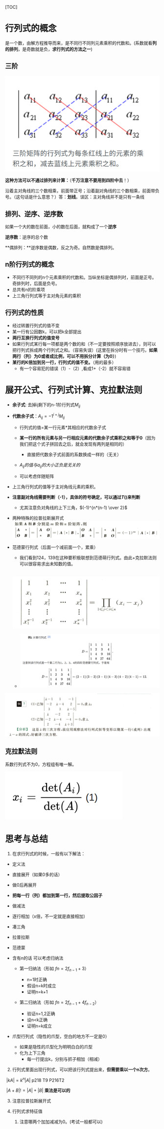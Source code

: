 [TOC]

# 行列式的概念

是一个数，由解方程推导而来，是不同行不同列元素乘积的代数和。(系数就看**列的排列**，是奇数就是负，**求行列式的方法之一**)

## 三阶

![image-20220627162127595](https://raw.githubusercontent.com/Alemdx/pic-bed/master/linear/image-20220627162127595.png)

**这种方法可以不通过排列来计算：**（**千万注意不要用到四阶中去**！）

沿着主对角线的三个数相乘，前面带正号；沿着副对角线的三个数相乘，前面带负号。（这句话是什么意思？）答：**划线**。误区：主对角线并不是只有一条线

## 排列、逆序、逆序数

如果一个大的数在前面，小的数在后面，就构成了一个**逆序**

**逆序数**：逆序的总个数

**偶排列：**逆序数是偶数，反之为奇。自然数是偶排列。

## n阶行列式的概念

+ 不同行不同列的n个元素乘积的代数和。当纵坐标是偶排列时，前面是正号。奇排列时，后面是负号。
+ 总共有n的阶乘项
+ 上三角行列式等于主对角元素的乘积

## 行列式的性质

+ 经过转置行列式的值不变
+ 某一行有公因数k，可以把k全部提出
+ **两行互换行列式的值变号**
+ 如果行列式某行每一项都是两个数的和（不一定要按照顺序放进去），则可以把行列式拆成两个行列式之和。（容易失误）(这里在拆分时有一个技巧，**如果两行（列）为0或者成比例，可以不用拆分计算（为0）**)
+ **某行的K倍加到另一行，行列式的值不变。**（用的最多）
  + 有一个容易犯的错误（1）-（2）,看成1+（-2）就不容易错


# 展开公式、行列式计算、克拉默法则

+ **余子式**: 去掉ij剩下的n-1阶行列式$M_{ij}$
+ **代数余子式**：$A_{ij}=-1^{i+j}M_{ij}$
  + 行列式的值=某一行元素*其相应的代数余子式
  + **某一行的所有元素与另一行相应元素的代数余子式乘积之和等于0**（因为我们把这个式子拼回去之后，就会发现有两列是相同的）
    + 直接把代数余子式前面的系数换成一样的（无关）

  + $A_{ij}的值与a_{ij}的大小正负是无关的$
  + 可以考虑伴随矩阵

+ 上三角行列式的值等于主对角线元素的乘积。
+ **注意副对角线需要判断（-1），具体的符号确定，可以通过$T()$来判断**
  + 尤其注意负对角线的上下三角，$(-1)^{n*(n-1) \over 2}$

+ 两种特殊的拉普拉斯展开式![image-20220618143547136](https://raw.githubusercontent.com/Alemdx/pic-bed/master/linear/image-20220618143547136.png)



+ 范德蒙行列式（后面一个减前面一个，累乘）

  + 我们看到124，139在这种要积极联想到范德萌行列式。由此+克拉默法则可以很容易求出未知数的值。

  ​	![image-20220618143821642](https://raw.githubusercontent.com/Alemdx/pic-bed/master/linear/image-20220618143821642.png)

  + ![image-20220626201052859](https://raw.githubusercontent.com/Alemdx/pic-bed/master/linear/image-20220626201052859.png)


![image-20220618151518218](https://raw.githubusercontent.com/Alemdx/pic-bed/master/linear/image-20220618151518218.png)



## 克拉默法则

系数行列式不为0，方程组有唯一解。

![image-20220826120107220](https://raw.githubusercontent.com/Alemdx/pic-bed/master/math2/image-20220826120107220.png)

# 思考与总结

1. 在求行列式的时候，一般有以下解法：

+ 定义法

+ 直接展开（如果0多的话）
+ 做0后再展开
+ **把每一行（列）都加到第一行，然后提取公因子**
+ 做减法
+ 逐行相加（x倍，不一定就是直接相加）
+ 凑三角
+ 拉普拉斯
+ 范德蒙
+ 含有n的话 可以考虑归纳法
  + 第一归纳法（形如 $fn=2f_{n-1}+3$）
    + n=1时正确
    + 假设n=k时成立
    + 证明n=k+1

  + 第二归纳法（形如 $fn=2f_{n-1}+4f_{n-2}$）
    + 验证n=1,2正确
    + 设n<k正确
    + 证明n=k成立

+ 爪型行列式（隐性的爪型，空白的地方不一定是0）
  + 如果是隐性的爪型化为明明白白的爪型
  + 化为上下三角
    + 每一行提出k，分别与抓子相加（相减）

2. 行列式里面出现行列式，可以把该行列式提出来，**但需要乘以一个n次方**。

​	 $|kA|=k^n|A|$   p218 T9 P216T2

​	$|A+B|!=|A|+|B|$ **乘法是可以的**

3. 注意拉普拉斯展开式

4. 行列式求特征值
   1. 注意哪两个加加减减为0。(考试一般都可以)



